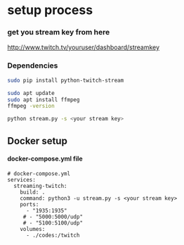 # setup process

### get you stream key from here

http://www.twitch.tv/youruser/dashboard/streamkey

### Dependencies

```bash
sudo pip install python-twitch-stream
```

```bash
sudo apt update
sudo apt install ffmpeg
ffmpeg -version
```

```bash
python stream.py -s <your stream key>
```

## Docker setup

#### docker-compose.yml file

```docker
# docker-compose.yml
services:
  streaming-twitch:
    build: .
    command: python3 -u stream.py -s <your stream key>
    ports:
      - "1935:1935"
     # - "5000:5000/udp"
     # - "5100:5100/udp"
    volumes:
      - ./codes:/twitch

```
